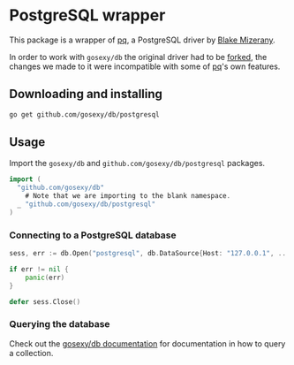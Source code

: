 # PostgreSQL wrapper

This package is a wrapper of [pq](https://github.com/bmizerany/pq), a PostgreSQL
driver by [Blake Mizerany](http://blakemizerany.com).

In order to work with `gosexy/db` the original driver had to be
[forked][1], the changes we made to it were incompatible with some of
[pq][1]'s own features.

## Downloading and installing

```sh
go get github.com/gosexy/db/postgresql
```

## Usage

Import the `gosexy/db` and `github.com/gosexy/db/postgresql` packages.

```go
import (
  "github.com/gosexy/db"
	# Note that we are importing to the blank namespace.
  _ "github.com/gosexy/db/postgresql"
)
```

### Connecting to a PostgreSQL database

```go
sess, err := db.Open("postgresql", db.DataSource{Host: "127.0.0.1", ...})

if err != nil {
	panic(err)
}

defer sess.Close()
```

### Querying the database

Check out the [gosexy/db documentation](/db) for documentation in how to query
a collection.

[1]: https://github.com/xiam/gopostgresql
